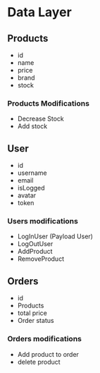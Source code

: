 # Data Layer

## Products

- id
- name
- price
- brand
- stock

### Products Modifications

- Decrease Stock
- Add stock

## User

- id
- username
- email
- isLogged
- avatar
- token

### Users modifications

- LogInUser (Payload User)
- LogOutUser
- AddProduct
- RemoveProduct

## Orders

- id
- Products
- total price
- Order status

### Orders modifications

- Add product to order
- delete product
